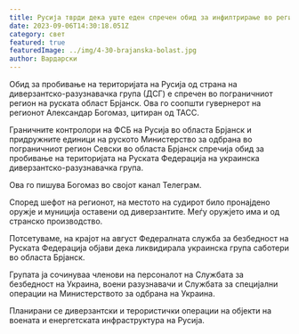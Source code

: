 ```yaml
---
title: Русија тврди дека уште еден спречен обид за инфилтрирање во регионот на Брјанск
date: 2023-09-06T14:30:18.051Z
category: свет
featured: true
featuredImage: ../img/4-30-brajanska-bolast.jpg
author: Вардарски
---
```

Обид за пробивање на територијата на Русија од страна на диверзантско-разузнавачка група (ДСГ) е спречен во пограничниот регион на руската област Брјанск. Ова го соопшти гувернерот на регионот Александар Богомаз, цитиран од ТАСС.

Граничните контролори на ФСБ на Русија во областа Брјанск и придружните единици на руското Министерство за одбрана во пограничниот регион Севски во областа Брјанск спречија обид за пробивање на територијата на Руската Федерација на украинска диверзантско-разузнавачка група.

Ова го пишува Богомаз во својот канал Телеграм.

Според шефот на регионот, на местото на судирот било пронајдено оружје и муниција оставени од диверзантите. Меѓу оружјето има и од странско производство.

Потсетуваме, на крајот на август Федералната служба за безбедност на Руската Федерација објави дека ликвидирала украинска група саботери во областа Брјанск.

Групата ја сочинуваа членови на персоналот на Службата за безбедност на Украина, воени разузнавачи и Службата за специјални операции на Министерството за одбрана на Украина.

Планирани се диверзантски и терористички операции на објекти на воената и енергетската инфраструктура на Русија.